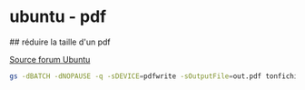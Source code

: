 # ubuntu - pdf

## réduire la taille d'un pdf

[Source forum Ubuntu](https://forum.ubuntu-fr.org/viewtopic.php?pid=3336511#p3336511)

```bash
gs -dBATCH -dNOPAUSE -q -sDEVICE=pdfwrite -sOutputFile=out.pdf tonfichier.pdf
```
